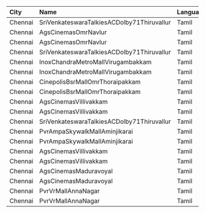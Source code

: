 | City    | Name                                       | Language |  Time | Type      | Price | Capacity | Booked |
| :------ | :----------------------------------------- | :------- | ----: | :-------- | ----: | -------: | -----: |
| Chennai | SriVenkateswaraTalkiesACDolby71Thiruvallur | Tamil    | 10:15 | First     |   50₹ |      172 |     96 |
| Chennai | AgsCinemasOmrNavlur                        | Tamil    | 12:10 | Pearl     |   60₹ |       31 |     15 |
| Chennai | AgsCinemasOmrNavlur                        | Tamil    | 12:10 | Diamond   |  150₹ |      274 |    137 |
| Chennai | SriVenkateswaraTalkiesACDolby71Thiruvallur | Tamil    | 14:00 | First     |   50₹ |      172 |     96 |
| Chennai | InoxChandraMetroMallVirugambakkam          | Tamil    | 15:25 | Premiere  |   60₹ |       10 |      0 |
| Chennai | InoxChandraMetroMallVirugambakkam          | Tamil    | 15:25 | Silver    |  152₹ |       86 |      0 |
| Chennai | CinepolisBsrMallOmrThoraipakkam            | Tamil    | 15:45 | Normal    |   60₹ |        9 |      0 |
| Chennai | CinepolisBsrMallOmrThoraipakkam            | Tamil    | 15:45 | Executive |  152₹ |       82 |      2 |
| Chennai | AgsCinemasVillivakkam                      | Tamil    | 15:50 | Pearl     |   60₹ |        9 |      0 |
| Chennai | AgsCinemasVillivakkam                      | Tamil    | 15:50 | Diamond   |  150₹ |       73 |      0 |
| Chennai | SriVenkateswaraTalkiesACDolby71Thiruvallur | Tamil    | 18:15 | First     |   50₹ |      172 |    104 |
| Chennai | PvrAmpaSkywalkMallAminjikarai              | Tamil    | 19:05 | Classic   |   60₹ |        8 |      8 |
| Chennai | PvrAmpaSkywalkMallAminjikarai              | Tamil    | 19:05 | Prime     |  152₹ |       65 |     65 |
| Chennai | AgsCinemasVillivakkam                      | Tamil    | 21:45 | Pearl     |   60₹ |        9 |      0 |
| Chennai | AgsCinemasVillivakkam                      | Tamil    | 21:45 | Diamond   |  150₹ |       73 |      0 |
| Chennai | AgsCinemasMaduravoyal                      | Tamil    | 21:50 | Pearl     |   60₹ |       16 |      0 |
| Chennai | AgsCinemasMaduravoyal                      | Tamil    | 21:50 | Diamond   |  150₹ |      131 |      0 |
| Chennai | PvrVrMallAnnaNagar                         | Tamil    | 22:25 | Classic   |   60₹ |        8 |      7 |
| Chennai | PvrVrMallAnnaNagar                         | Tamil    | 22:25 | Prime     |  190₹ |       55 |     12 |